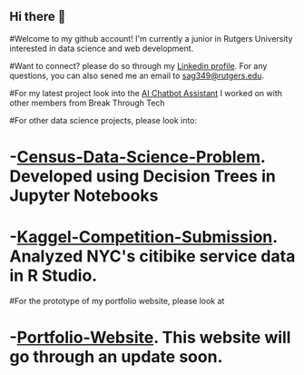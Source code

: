 ## Hi there 👋

#Welcome to my github account! I'm currently a junior in Rutgers University interested in data science and web development.

#Want to connect? please do so through my [Linkedin profile](https://www.linkedin.com/in/smila-gala-978b1427b/). For any questions, you can also sened me an email to sag349@rutgers.edu.

#For my latest project look into the [AI Chatbot Assistant](https://github.com/SeoliKim/AI-Enhanced-Customer-Interaction-Assistant) I worked on with other members from Break Through Tech

#For other data science projects, please look into:
#  -[Census-Data-Science-Problem](https://github.com/Smila3/ML-Problem-with-Census-Data). Developed using Decision Trees in Jupyter Notebooks
#  -[Kaggel-Competition-Submission](https://github.com/Smila3/Kaggle-competition-Spring-2023). Analyzed NYC's citibike service data in R Studio.

#For the prototype of my portfolio website, please look at
#  -[Portfolio-Website](https://github.com/Smila3/Smila-Portfolio). This website will go through an update soon.

<!--
**Smila3/Smila3** is a ✨ _special_ ✨ repository because its `README.md` (this file) appears on your GitHub profile.

Here are some ideas to get you started:

- 🔭 I’m currently working on ...
- 🌱 I’m currently learning ...
- 👯 I’m looking to collaborate on ...
- 🤔 I’m looking for help with ...
- 💬 Ask me about ...
- 📫 How to reach me: ...
- 😄 Pronouns: ...
- ⚡ Fun fact: ...
-->
